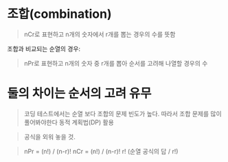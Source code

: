 # 조합(combination)
> nCr로 표현하고 n개의 숫자에서 r개를 뽑는 경우의 수를 뜻함<br/>

조합과 비교되는 순열의 경우:
> nPr로 표현하고 n개의 숫자 중 r개를 뽑아 순서를 고려해 나열할 경우의 수

<h1>둘의 차이는 순서의 고려 유무</h1>

> 코딩 테스트에서는 순열 보다 조합의 문제 빈도가 높다. 
> 따라서 조합 문제를 많이 풀어봐야한다
> 동적 계획법(DP) 활용

> 공식을 외워 놓을 것.

> nPr = (n!) / (n-r)!
> nCr = (n!) / (n-r)! r! (순열 공식의 답 / r!)